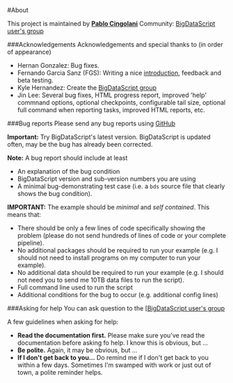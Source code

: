 #About

This project is maintained by **[Pablo Cingolani](http://www.linkedin.com/in/pablocingolani)**
Community: <a href="https://groups.google.com/d/forum/bigdatascript-users">BigDataScript user's group</a>

###Acknowledgements
Acknowledgements and special thanks to (in order of appearance) 

-  Hernan Gonzalez: Bug fixes.
-  Fernando Garcia Sanz (FGS): Writing a nice <a href="bigDataScript_manual.html#intro">introduction</a>, feedback and beta testing.
-  Kyle Hernandez: Create the <a href="https://groups.google.com/d/forum/bigdatascript-users">BigDataScript group</a>
-  Jin Lee: Several bug fixes, HTML progress report, improved 'help' commnand options, optional checkpoints, configurable tail size, optional full command when reporting tasks, improved HTML reports, etc.

###Bug reports
Please send any bug reports using [GitHub](https://github.com/pcingola/BigDataScript/issues)

**Important:** Try BigDataScript's latest version. BigDataScript is updated often, may be the bug has already been corrected. 

**Note:** A bug report should include at least

-  An explanation of the bug condition
-  BigDataScript version and sub-version numbers you are using
-  A minimal bug-demonstrating test case (i.e. a <code>bds</code> source file that clearly shows the bug condition).

**IMPORTANT:** The example should be <i>minimal</i> and <i>self contained</i>. 
This means that: 

-  There should be only a few lines of code specifically showing the problem (please do not send hundreds of lines of code or your complete pipeline).
-  No additional packages should be required to run your example (e.g. I should not need to install programs on my computer to run your example).
-  No additional data should be required to run your example (e.g. I should not need you to send me 10TB data files to run the script).
-  Full command line used to run the script
-  Additional conditions for the bug to occur (e.g. additional config lines)

###Asking for help
You can ask question to the [<a href="https://groups.google.com/d/forum/bigdatascript-users">BigDataScript user's group</a>

A few guidelines when asking for help:

-  **Read the documentation first.** Please make sure you've read the documentation before asking fo help. I know this is obvious, but ...
-  **Be polite.** Again, it may be obvious, but ...
-  **If I don't get back to you...** Do remind me if I don't get back to you within a few days. Sometimes I'm swamped with work or just out of town, a polite reminder helps.



